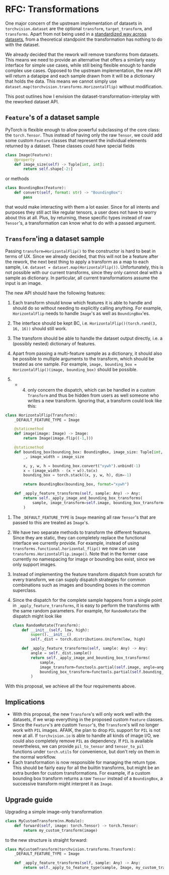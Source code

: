 # RFC: Transformations

One major concern of the upstream implementation of datasets in `torchvision.dataset` are the optional `transform`, `target_transform`, and `transforms`. Apart from not being used in a [standardized way  across datasets](https://gist.github.com/pmeier/14756fe0501287b2974e03ab8d651c10), from a theoretical standpoint the transformation has nothing to do with the dataset.

We already decided that the rework will remove transforms from datasets. This means we need to provide an alternative that offers a similarly easy interface for simple use cases, while still being flexible enough to handle complex use cases. Opposed to the upstream implementation, the new API will return a datapipe and each sample drawn from it will be a dictionary that holds the data. This means we cannot simply use `dataset.map(torchvision.transforms.HorizontalFlip)` without modification.

This post outlines how I envision the dataset-transformation-interplay with the reworked dataset API.

## `Feature`'s of a dataset sample

PyTorch is flexible enough to allow powerful subclassing of the core class: the `torch.Tensor`. Thus instead of having only the raw `Tensor`, we could add some custom `Feature` classes that represent the individual elements returned by a dataset. These classes could have special fields

```python
class Image(Feature):
    @property
    def image_size(self) -> Tuple[int, int]:
        return self.shape[-2:]
```

or methods

```python
class BoundingBox(Feature):
    def convert(self, format: str) -> "BoundingBox":
        pass
```

that would make interacting with them a lot easier. Since for all intents and purposes they still act like regular tensors, a user does not have to worry about this at all. Plus, by returning, these specific types instead of raw `Tensor`'s, a transformation can know what to do with a passed argument.

## `Transform`'ing a dataset sample

Passing `transform=HorizontalFlip()` to the constructor is hard to beat in terms of UX. Since we already decided, that this will not be a feature after the rework, the next best thing to apply a transform as a map to each sample, i.e. `dataset = dataset.map(HorizontalFlip())`. Unfortunately, this is not possible with our current transforms, since they only cannot deal with a sample as dictionary. In particular, all current transformations assume the input is an image.

The new API should have the following features:

1. Each transform should know which features it is able to handle and should do so without needing to explicitly calling anything. For example, `HorizontalFlip` needs to handle `Image`'s as well as `BoundingBox`'es. 
2. The interface should be kept BC, i.e. `HorizontalFlip()(torch.rand(3, 16, 16))` should still work. 
3. The transform should be able to handle the dataset output directly, i.e. a (possibly nested) dictionary of features.
4. Apart from passing a multi-feature sample as a dictionary, it should also be possible to multiple arguments to the transform, which should be treated as one sample. For example, `image, bounding_box = HorizontalFlip()(image, bounding_box)` should be possible.

2. - 4. only concern the dispatch, which can be handled in a custom `Transform` and thus be hidden from users as well someone who writes a new transform. Ignoring that, a transform could look like this:

```python
class HorizontalFlip(Transform):
    _DEFAULT_FEATURE_TYPE = Image

    @staticmethod
    def image(image: Image) -> Image:
        return Image(image.flip((-1,)))

    @staticmethod
    def bounding_box(bounding_box: BoundingBox, image_size: Tuple[int, int]) -> BoundingBox:
        _, image_width = image_size

        x, y, w, h = bounding_box.convert("xywh").unbind(-1)
        x = (image_width - (x + w)).to(x)
        bounding_box = torch.stack((x, y, w, h), dim=-1)

        return BoundingBox(bounding_box, format="xywh")

    def _apply_feature_transforms(self, sample: Any) -> Any:
        return self._apply_image_and_bounding_box_transforms(
            sample, image_transform=self.image, bounding_box_transform=self.bounding_box
        )
```

1. The `_DEFAULT_FEATURE_TYPE` is `Image` meaning all raw `Tensor`'s that are passed to this are treated as `Image`'s.
2. We have two separate methods to transform the different features. Since they are static, they can completely replace the functional interface we currently provide. For example, instead of using `transforms.functional.horizontal_flip()` we now can use `transforms.HorizontalFlip.image()`. Note that in the former case currently no namespacing for image or bounding box exist, since we only support images.
3. Instead of implementing the feature transform dispatch from scratch for every transform, we can supply dispatch strategies for common combinations such as images and bounding boxes in the common superclass.
4. Since the dispatch for the complete sample happens from a single point in `_apply_feature_transforms`, it is easy to perform the transforms with the same random parameters. For example, for `RandomRotate` the dispatch might look like

   ```python
   class RandomRotate(Transform):
       def __init__(self, low, high):
           super().__init__()
           self._dist = torch.distributions.Uniform(low, high)
   
       def _apply_feature_transforms(self, sample: Any) -> Any:
           angle = self._dist.sample()
           return self._apply_image_and_bounding_box_transforms(
               sample,
               image_transform=functools.partial(self.image, angle=angle),
               bounding_box_transform=functools.partial(self.bounding_box, angle=angle),
           )
   ```

With this proposal, we achieve all the four requirements above. 

## Implications

- With this proposal, the new `Transform`'s will only work well with the datasets, if we wrap everything in the proposed custom `Feature` classes. 
- Since the `Feature`'s are custom `Tensor`'s, the `Transform`'s will no longer work with `PIL` images. AFAIK, the plan to drop `PIL` support for `PIL` is not new at all. If `torchvision.io` is able to handle all kinds of image I/O, we could also completely remove `PIL` as dependency. If `PIL` is available nevertheless, we can provide `pil_to_tensor` and `tensor_to_pil` functions under `torch.utils` for convenience, but don't rely on them in the normal workflow.
- Each transformation is now responsible for managing the return type. This should be fairly easy for all the builtin transforms, but might be an extra burden for custom transformations. For example, if a custom bounding box transform returns a raw `Tensor` instead of a `BoundingBox`, a successive transform might interpret it as `Image`. 

## Upgrade guide

Upgrading a simple image-only transformation

```python
class MyCustomTransform(nn.Module):
    def forward(self, image: torch.Tensor) -> torch.Tensor:
        return my_custom_transform(image)
```

to the new structure is straight forward:

```python
class MyCustomTransform(torchvision.transforms.Transform):
    _DEFAULT_FEATURE_TYPE = Image

    def _apply_feature_transforms(self, sample: Any) -> Any:
        return self._apply_to_feature_type(sample, Image, my_custom_transform)
```
